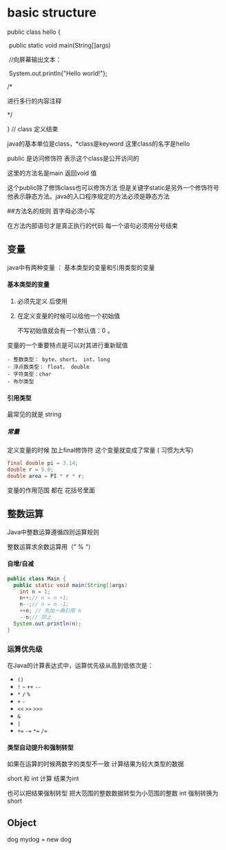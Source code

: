 

# basic structure



public class hello {

​		public static void main(String[]args)

​				//向屏幕输出文本：

​		System.out.println{"Hello world!"};

/*

进行多行的内容注释

*/

} // class 定义结束

java的基本单位是class，*class是keyword 这里class的名字是hello 



public 是访问修饰符 表示这个class是公开访问的

这里的方法名是main 返回void 值

这个public除了修饰class也可以修饰方法 但是关键字static是另外一个修饰符号他表示静态方法。java的入口程序规定的方法必须是静态方法

##方法名的规则 首字母必须小写



在方法内部语句才是真正执行的代码 每一个语句必须用分号结束



## 变量

java中有两种变量 ： 基本类型的变量和引用类型的变量 

#### 基本类型的变量

1. 必须先定义 后使用 

2. 在定义变量的时候可以给他一个初始值 

   不写初始值就会有一个默认值：0 。

变量的一个重要特点是可以对其进行重新赋值



	- 整数类型： byte，short， int，long
	- 浮点数类型： float， double 
	- 字符类型：char 
	- 布尔类型  

#### 引用类型 

最常见的就是 string 

##### 常量 

定义变量的时候 加上final修饰符 这个变量就变成了常量 ( 习惯为大写)

``` java
final double pi = 3.14; 
double r = 5.0;
double area = PI * r * r;
```

变量的作用范围 都在 花括号里面 



## 整数运算

Java中整数运算遵循四则运算规则 

整数运算求余数运算用（” % “）

#### 自增/自减

```` java
public class Main {
  public static void main(String[]args)
    int n = 1;
  	n++;// n = n +1;
  	n--;// n = n -1;
  	++n; // 先加一再引用 n 
  	--n;// 同上
  System.out.println(n);
}
````



### 运算优先级

在Java的计算表达式中，运算优先级从高到低依次是：

- `()`
- `!` `~` `++` `--`
- `*` `/` `%`
- `+` `-`
- `<<` `>>` `>>>`
- `&`
- `|`
- `+=` `-=` `*=` `/=`

 #### 类型自动提升和强制转型

如果在运算的时候两数字的类型不一致 计算结果为较大类型的数据 

short 和 int 计算 结果为int 

也可以把结果强制转型 把大范围的整数数据转型为小范围的整数 int 强制转换为short 

## Object

dog mydog = new dog 













